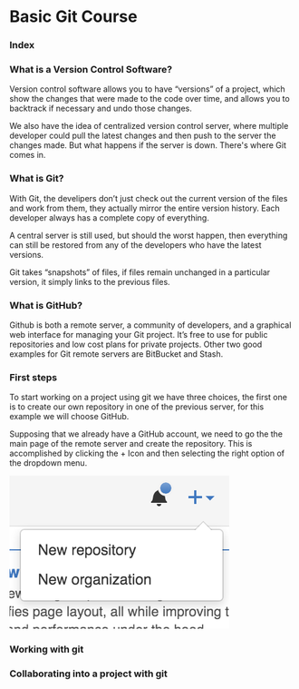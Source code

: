 # Basic Git Course

### Index

### What is a Version Control Software?

Version control software allows you to have “versions” of a project, which show the changes that were made to the code
over time, and allows you to backtrack if necessary and undo those changes.

We also have the idea of centralized version control server, where multiple developer could pull the latest changes and
then push to the server the changes made. But what happens if the server is down. There's where Git comes in.

### What is Git?

With Git, the develipers don’t just check out the current version of the files and work from them, they actually mirror
the entire version history. Each developer always has a complete copy of everything.

A central server is still used, but should the worst happen, then everything can still be restored from any of the
developers who have the latest versions.

Git takes “snapshots” of files, if files remain unchanged in a particular version, it simply links to the previous
files.

### What is GitHub?

Github is both a remote server, a community of developers, and a graphical web interface for managing your Git project.
It’s free to use for public repositories and low cost plans for private projects. Other two good examples for Git remote
servers are BitBucket and Stash.

### First steps

To start working on a project using git we have three choices, the first one is to create our own repository in one of
the previous server, for this example we will choose GitHub.

Supposing that we already have a GitHub account, we need to go the the main page of the remote server and create the
repository. This is accomplished by clicking the + Icon and then selecting the right option of the dropdown menu.

![GitHub new repository image](./img/new-repo-image-1.png)

### Working with git

### Collaborating into a project with git

